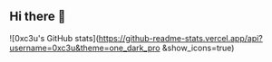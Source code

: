 ## Hi there 👋

<!--
**0xc3u/0xc3u** is a ✨ _special_ ✨ repository because its `README.md` (this file) appears on your GitHub profile.

Here are some ideas to get you started:

- 🔭 I’m currently working on ...
- 🌱 I’m currently learning ...
- 👯 I’m looking to collaborate on ...
- 🤔 I’m looking for help with ...
- 💬 Ask me about ...
- 📫 How to reach me: ...
- 😄 Pronouns: ...
- ⚡ Fun fact: ...
-->

![0xc3u's GitHub stats](https://github-readme-stats.vercel.app/api?username=0xc3u&theme=one_dark_pro &show_icons=true)
